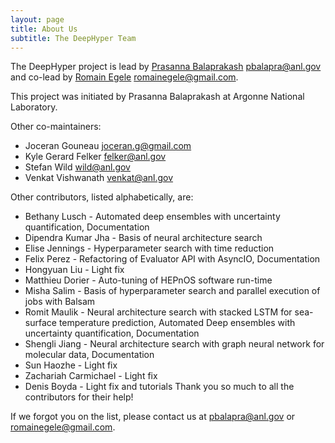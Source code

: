 ```yaml
---
layout: page
title: About Us
subtitle: The DeepHyper Team
---
```


The DeepHyper project is lead by [Prasanna Balaprakash](https://pbalapra.github.io) <pbalapra@anl.gov> and co-lead by [Romain Egele](http://deathn0t.github.io) <romainegele@gmail.com>.

This project was initiated by Prasanna Balaprakash at Argonne National Laboratory.

Other co-maintainers:
- Joceran Gouneau <joceran.g@gmail.com>
- Kyle Gerard Felker <felker@anl.gov>
- Stefan Wild <wild@anl.gov>
- Venkat Vishwanath <venkat@anl.gov>

Other contributors, listed alphabetically, are:
- Bethany Lusch - Automated deep ensembles with uncertainty quantification, Documentation
- Dipendra Kumar Jha - Basis of neural architecture search
- Elise Jennings - Hyperparameter search with time reduction
- Felix Perez - Refactoring of Evaluator API with AsyncIO, Documentation
- Hongyuan Liu - Light fix
- Matthieu Dorier - Auto-tuning of HEPnOS software run-time
- Misha Salim - Basis of hyperparameter search and parallel execution of jobs with Balsam
- Romit Maulik - Neural architecture search with stacked LSTM for sea-surface temperature prediction, Automated Deep ensembles with uncertainty quantification, Documentation
- Shengli Jiang - Neural architecture search with graph neural network for molecular data, Documentation
- Sun Haozhe - Light fix
- Zachariah Carmichael - Light fix
- Denis Boyda - Light fix and tutorials
Thank you so much to all the contributors for their help!

If we forgot you on the list, please contact us at <pbalapra@anl.gov> or <romainegele@gmail.com>.